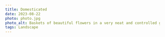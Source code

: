 ```yaml
---
title: Domesticated
date: 2023-08-22
photo: photo.jpg
photo_alt: Baskets of beautiful flowers in a very neat and controlled garden
tags: Landscape
---
```

